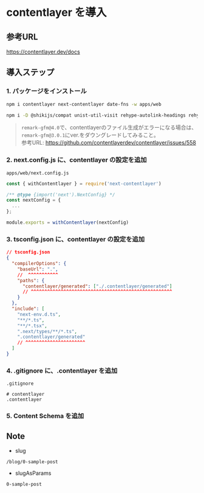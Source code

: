 # contentlayer を導入

## 参考URL

<https://contentlayer.dev/docs>

## 導入ステップ

### 1. パッケージをインストール

```bash
npm i contentlayer next-contentlayer date-fns -w apps/web
```

```bash
npm i -D @shikijs/compat unist-util-visit rehype-autolink-headings rehype-pretty-code rehype-slug rehype-citation rehype-katex rehype-preset-minify rehype-prism-plus remark-code-import remark-gfm remark-math reading-time -w apps/web
```

> `remark-gfm@4.0`で、contentlayerのファイル生成がエラーになる場合は、`remark-gfm@3.0.1`にver.をダウングレードしてみること。  
> 参考URL: <https://github.com/contentlayerdev/contentlayer/issues/558>

### 2. next.config.js に、contentlayer の設定を追加

`apps/web/next.config.js`

```js
const { withContentlayer } = require('next-contentlayer')

/** @type {import('next').NextConfig} */
const nextConfig = {
  ...
};

module.exports = withContentlayer(nextConfig)
```

### 3. tsconfig.json に、contentlayer の設定を追加

```json
// tsconfig.json
{
  "compilerOptions": {
    "baseUrl": ".",
    //  ^^^^^^^^^^^
    "paths": {
      "contentlayer/generated": ["./.contentlayer/generated"]
      // ^^^^^^^^^^^^^^^^^^^^^^^^^^^^^^^^^^^^^^^^^^^^^^^^^^^^
    }
  },
  "include": [
    "next-env.d.ts",
    "**/*.ts",
    "**/*.tsx",
    ".next/types/**/*.ts",
    ".contentlayer/generated"
    // ^^^^^^^^^^^^^^^^^^^^^^
  ]
}
```

### 4. .gitignore に、.contentlayer を追加

`.gitignore`

```
# contentlayer
.contentlayer
```

### 5. Content Schema を追加



## Note

- slug  

`/blog/0-sample-post`

- slugAsParams  

`0-sample-post`